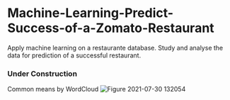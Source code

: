 # Machine-Learning-Predict-Success-of-a-Zomato-Restaurant
Apply machine learning on a restaurante database. Study and analyse the data for prediction of a successful restaurant.



### Under Construction ###


Common means by WordCloud
![Figure 2021-07-30 132054](https://user-images.githubusercontent.com/85901822/127639410-f28140f6-8e13-4312-b657-9811378cc84f.png)
